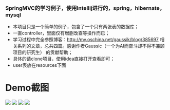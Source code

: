 ﻿### SpringMVC的学习例子，使用Intellij进行的，spring，hibernate，mysql

- 本项目只是一个简单的例子，包含了一个只有两张表的数据库；
- 一直controller，里面仅有增删改查等操作而已；
- 学习过程中完全参照博客：http://my.oschina.net/gaussik/blog/385697 相关系列的文章，总共四篇。感谢作者Gaussic（一个为AI而奋斗却不得不兼顾项目的研究生） 的贡献帮助；
- 具体的请clone项目，使用idea直接打开查看即可；
- user表放在resources下面

# Demo截图

![](https://raw.githubusercontent.com/Cenyol/SpringMVC/master/images/list.jpg)
![](https://raw.githubusercontent.com/Cenyol/SpringMVC/master/images/add.jpg)
![](https://raw.githubusercontent.com/Cenyol/SpringMVC/master/images/update.jpg)
![](https://raw.githubusercontent.com/Cenyol/SpringMVC/master/images/view.jpg)

